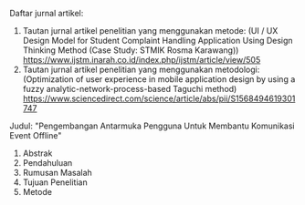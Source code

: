 Daftar jurnal artikel:
1. Tautan jurnal artikel penelitian yang menggunakan metode:
(UI / UX Design Model for Student Complaint Handling Application Using Design Thinking Method (Case Study: STMIK Rosma Karawang))
https://www.ijstm.inarah.co.id/index.php/ijstm/article/view/505
2. Tautan jurnal artikel penelitian yang menggunakan metodologi:
(Optimization of user experience in mobile application design by using a fuzzy analytic-network-process-based Taguchi method)
https://www.sciencedirect.com/science/article/abs/pii/S1568494619301747


Judul: "Pengembangan Antarmuka Pengguna Untuk Membantu Komunikasi Event Offline"
1. Abstrak
2. Pendahuluan
3. Rumusan Masalah
4. Tujuan Penelitian
5. Metode
